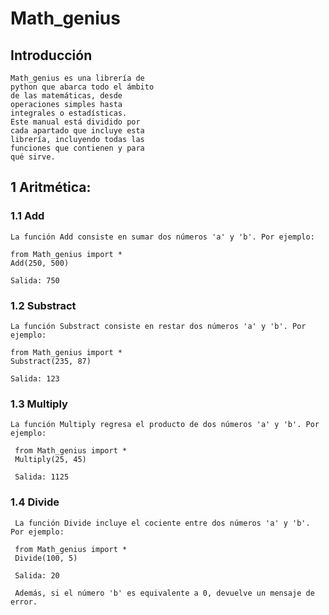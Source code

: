 # Math_genius
## Introducción
    Math_genius es una librería de 
    python que abarca todo el ámbito
    de las matemáticas, desde 
    operaciones simples hasta 
    integrales o estadísticas. 
    Este manual está dividido por 
    cada apartado que incluye esta 
    librería, incluyendo todas las 
    funciones que contienen y para 
    qué sirve.

## 1 Aritmética:
### 1.1 Add
    La función Add consiste en sumar dos números 'a' y 'b'. Por ejemplo:
    
    from Math_genius import *
    Add(250, 500)

    Salida: 750

### 1.2 Substract
    La función Substract consiste en restar dos números 'a' y 'b'. Por ejemplo:

    from Math_genius import *
    Substract(235, 87)

    Salida: 123

### 1.3 Multiply
    La función Multiply regresa el producto de dos números 'a' y 'b'. Por ejemplo:

     from Math_genius import *
     Multiply(25, 45)

     Salida: 1125

### 1.4 Divide
     La función Divide incluye el cociente entre dos números 'a' y 'b'. Por ejemplo:

     from Math_genius import *
     Divide(100, 5)

     Salida: 20

     Además, si el número 'b' es equivalente a 0, devuelve un mensaje de error.

##
    
    


